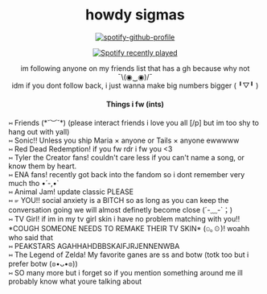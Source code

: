 <div align="center">
<img src="https://komarev.com/ghpvc/?username=piggeonna&style=plastic-square&color=c92644" alt=""/>
    <h1>
    howdy sigmas
  </div>
  <div align="center">

[![spotify-github-profile](https://spotify-github-profile.kittinanx.com/api/view?uid=s12uenf3xuez4eu5dy28pfg15&cover_image=true&theme=novatorem&show_offline=true&background_color=121212&interchange=false&bar_color=53b14f&bar_color_cover=true)](https://spotify-github-profile.kittinanx.com/api/view?uid=s12uenf3xuez4eu5dy28pfg15&redirect=true)
      
[![Spotify recently played](https://spotify-recently-played-readme.vercel.app/api?user=s12uenf3xuez4eu5dy28pfg15&count=3)](https://open.spotify.com/user/s12uenf3xuez4eu5dy28pfg15)

<div>im following anyone on my friends list that has a gh because why not ¯⁠\⁠(⁠◉⁠‿⁠◉⁠)⁠/⁠¯</div>
<div>idm if you dont follow back, i just wanna make big numbers bigger (⁠ ⁠╹⁠▽⁠╹⁠ ⁠)</div>

#### Things i fw (ints)
<div align="left">
⑅ Friends (⁠*⁠˘⁠︶⁠˘⁠*⁠) (please interact friends i love you all [/p] but im too shy to hang out with yall)
<br/>    
⑅ Sonic!! Unless you ship Maria × anyone or Tails × anyone ewwwww 
<br/>
⑅ Red Dead Redemption! if you fw rdr i fw you <3
<br/>
⑅ Tyler the Creator fans! couldn't care less if you can't name a song, or know them by heart.
<br/>
⑅ ENA fans! recently got back into the fandom so i dont remember very much tho •́⁠ -,⁠•̀
<br/>
⑅ Animal Jam! update classic PLEASE
<br/>
⑅ ⁠☞ YOU!! social anxiety is a BITCH so as long as you can keep the conversation going we will almost definetly become close (⁠´⁠-⁠﹏⁠-⁠`⁠；⁠)
<br/>
⑅ TV Girl! if im in my tv girl skin i have no problem matching with you!! *COUGH SOMEONE NEEDS TO REMAKE THEIR TV SKIN* (⁠☉⁠｡⁠☉⁠)⁠! woahh who said that
<br/>
⑅ PEAKSTARS AGAHHAHDBBSKAIFJRJENNENWBA
<br/>
⑅ The Legend of Zelda! My favorite ganes are ss and botw (totk too but i prefer botw (⁠◍⁠•⁠ᴗ⁠•⁠◍⁠))
<br/>
⑅ SO many more but i forget so if you mention something around me ill probably know what youre talking about
<div>

</div>
<!--
**the-world-needs-wannabes/the-world-needs-wannabes** is a ✨ _special_ ✨ repository because its `README.md` (this file) appears on your GitHub profile.

Here are some ideas to get you started:

- 🔭 I’m currently working on ...
- 🌱 I’m currently learning ...
- 👯 I’m looking to collaborate on ...
- 🤔 I’m looking for help with ...
- 💬 Ask me about ...
- 📫 How to reach me: ...
- 😄 Pronouns: ...
- ⚡ Fun fact: ...
-->
